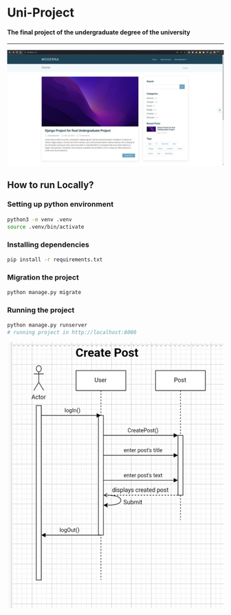 # Uni-Project
#### The final project of the undergraduate degree of the university
<hr>

![](web-page.jpg)

## How to run Locally?

### Setting up python environment

```bash
python3 -m venv .venv
source .venv/bin/activate
```

### Installing dependencies

```bash
pip install -r requirements.txt
```

### Migration the project

```bash
python manage.py migrate
```
### Running the project

```bash
python manage.py runserver
# running project in http://localhost:8000
```


![](presentation/diagram/sequence-Diagrams/CreatePost.jpg)



